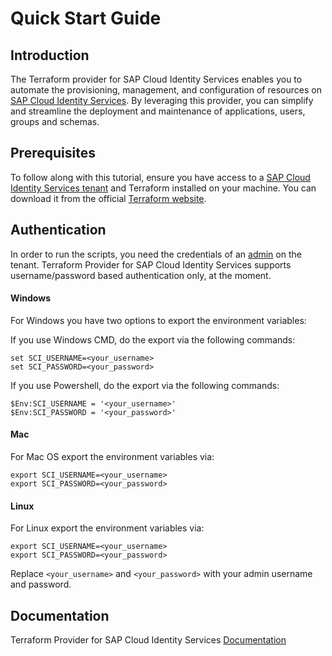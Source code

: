 # Quick Start Guide

## Introduction

The Terraform provider for SAP Cloud Identity Services enables you to automate the provisioning, management, and configuration of resources on [SAP Cloud Identity Services](https://help.sap.com/docs/cloud-identity-services?locale=en-US). By leveraging this provider, you can simplify and streamline the deployment and maintenance of applications, users, groups and schemas.

## Prerequisites

To follow along with this tutorial, ensure you have access to a [SAP Cloud Identity Services tenant](https://help.sap.com/docs/cloud-identity-services/cloud-identity-services/get-your-tenant?locale=en-US) and Terraform installed on your machine. You can download it from the official [Terraform website](https://developer.hashicorp.com/terraform/downloads).

## Authentication

In order to run the scripts, you need the credentials of an [admin](https://help.sap.com/docs/cloud-identity-services/cloud-identity-services/activate-your-account?locale=en-US) on the tenant. Terraform Provider for SAP Cloud Identity Services supports username/password based authentication only, at the moment.

#### Windows

For Windows you have two options to export the environment variables:

If you use Windows CMD, do the export via the following commands:

```Shell
set SCI_USERNAME=<your_username>
set SCI_PASSWORD=<your_password>
```

If you use Powershell, do the export via the following commands:

```Shell
$Env:SCI_USERNAME = '<your_username>'
$Env:SCI_PASSWORD = '<your_password>'
```

#### Mac

For Mac OS export the environment variables via:

```Shell
export SCI_USERNAME=<your_username>
export SCI_PASSWORD=<your_password>
```

#### Linux

For Linux export the environment variables via:

```Shell
export SCI_USERNAME=<your_username>
export SCI_PASSWORD=<your_password>
```

Replace `<your_username>` and `<your_password>` with your admin username and password.

## Documentation

Terraform Provider for SAP Cloud Identity Services [Documentation](https://registry.terraform.io/providers/SAP/sap-cloud-identity-services/latest/docs)
